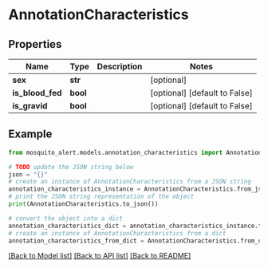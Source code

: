 # AnnotationCharacteristics


## Properties

Name | Type | Description | Notes
------------ | ------------- | ------------- | -------------
**sex** | **str** |  | [optional] 
**is_blood_fed** | **bool** |  | [optional] [default to False]
**is_gravid** | **bool** |  | [optional] [default to False]

## Example

```python
from mosquito_alert.models.annotation_characteristics import AnnotationCharacteristics

# TODO update the JSON string below
json = "{}"
# create an instance of AnnotationCharacteristics from a JSON string
annotation_characteristics_instance = AnnotationCharacteristics.from_json(json)
# print the JSON string representation of the object
print(AnnotationCharacteristics.to_json())

# convert the object into a dict
annotation_characteristics_dict = annotation_characteristics_instance.to_dict()
# create an instance of AnnotationCharacteristics from a dict
annotation_characteristics_from_dict = AnnotationCharacteristics.from_dict(annotation_characteristics_dict)
```
[[Back to Model list]](../README.md#documentation-for-models) [[Back to API list]](../README.md#documentation-for-api-endpoints) [[Back to README]](../README.md)


